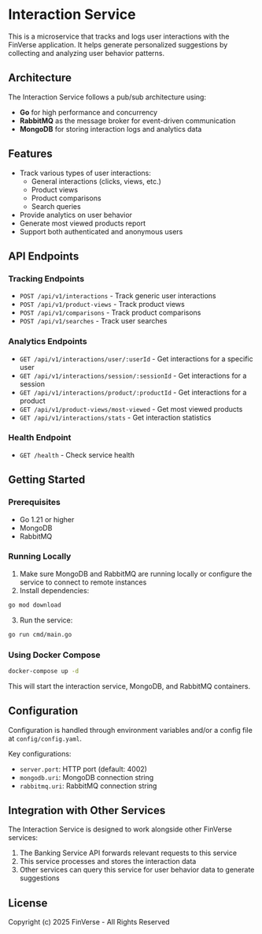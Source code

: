 # Interaction Service

This is a microservice that tracks and logs user interactions with the FinVerse application. It helps generate personalized suggestions by collecting and analyzing user behavior patterns.

## Architecture

The Interaction Service follows a pub/sub architecture using:

- **Go** for high performance and concurrency
- **RabbitMQ** as the message broker for event-driven communication
- **MongoDB** for storing interaction logs and analytics data

## Features

- Track various types of user interactions:
  - General interactions (clicks, views, etc.)
  - Product views
  - Product comparisons
  - Search queries
- Provide analytics on user behavior
- Generate most viewed products report
- Support both authenticated and anonymous users

## API Endpoints

### Tracking Endpoints

- `POST /api/v1/interactions` - Track generic user interactions
- `POST /api/v1/product-views` - Track product views
- `POST /api/v1/comparisons` - Track product comparisons
- `POST /api/v1/searches` - Track user searches

### Analytics Endpoints

- `GET /api/v1/interactions/user/:userId` - Get interactions for a specific user
- `GET /api/v1/interactions/session/:sessionId` - Get interactions for a session
- `GET /api/v1/interactions/product/:productId` - Get interactions for a product
- `GET /api/v1/product-views/most-viewed` - Get most viewed products
- `GET /api/v1/interactions/stats` - Get interaction statistics

### Health Endpoint

- `GET /health` - Check service health

## Getting Started

### Prerequisites

- Go 1.21 or higher
- MongoDB
- RabbitMQ

### Running Locally

1. Make sure MongoDB and RabbitMQ are running locally or configure the service to connect to remote instances
2. Install dependencies:

```bash
go mod download
```

3. Run the service:

```bash
go run cmd/main.go
```

### Using Docker Compose

```bash
docker-compose up -d
```

This will start the interaction service, MongoDB, and RabbitMQ containers.

## Configuration

Configuration is handled through environment variables and/or a config file at `config/config.yaml`.

Key configurations:

- `server.port`: HTTP port (default: 4002)
- `mongodb.uri`: MongoDB connection string
- `rabbitmq.uri`: RabbitMQ connection string

## Integration with Other Services

The Interaction Service is designed to work alongside other FinVerse services:

1. The Banking Service API forwards relevant requests to this service
2. This service processes and stores the interaction data
3. Other services can query this service for user behavior data to generate suggestions

## License

Copyright (c) 2025 FinVerse - All Rights Reserved
